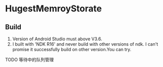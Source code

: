 # HugestMemroyStorate


## Build

1. Version of Android Studio must above V3.6.
2. I built with 'NDK R16' and never build with other versions of ndk. I can't promise it successfully build on other version.You can try.


TODO 等待中的队列管理